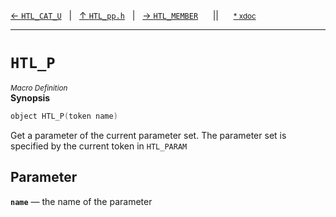 [&#8592; `HTL_CAT_U`](HTL_pp.h--htl_cat_u.md)&nbsp;&nbsp;&nbsp;|&nbsp;&nbsp;&nbsp;[&#8593; `HTL_pp.h`](HTL_pp.h.md)&nbsp;&nbsp;&nbsp;|&nbsp;&nbsp;&nbsp;[&#8594; `HTL_MEMBER`](HTL_pp.h--htl_member.md)&nbsp;&nbsp;&nbsp;&nbsp;&nbsp;&nbsp;||&nbsp;&nbsp;&nbsp;&nbsp;&nbsp;&nbsp;<small>[\* xdoc](../xdoc/HTL_pp.h.xmd#L4)</small>
***

# `HTL_P`
<small>*Macro Definition*</small>  
**Synopsis**

```cpp
object HTL_P(token name)
```

Get a parameter of the current parameter set.
The parameter set is specified by the current token in `HTL_PARAM`


## Parameter
**`name`** &#8213; the name of the parameter  
